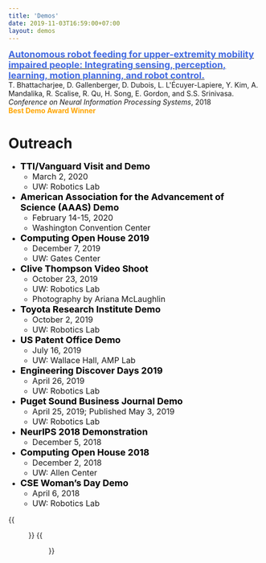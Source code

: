 ```yaml
---
title: 'Demos'
date: 2019-11-03T16:59:00+07:00
layout: demos
---
```


[<font color="4169E1" size = 4><b>Autonomous robot feeding for upper-extremity mobility impaired people: Integrating sensing, perception, learning, motion planning, and robot control.</b></font>](https://www.youtube.com/watch?v=t2eO4CD-0WY)  
T. Bhattacharjee, D. Gallenberger, D. Dubois, L. L'Écuyer-Lapiere, Y. Kim, A. Mandalika, R. Scalise, R. Qu, H. Song, E. Gordon, and S.S. Srinivasa.  
_Conference on Neural Information Processing Systems_, 2018  
<i class="fas fa-medal"></i><font color="FFA500">**Best Demo Award Winner**</font>

<head>
    <script src="https://kit.fontawesome.com/b4fc805455.js" crossorigin="anonymous"></script>
</head>

# Outreach

* <font color = black size = 4>**TTI/Vanguard Visit and Demo**</font>
  * <font size = 3>March 2, 2020</font>
  * <font size = 3>UW: Robotics Lab</font>
&nbsp;
* <font color = black size = 4>**American Association for the Advancement of Science (AAAS) Demo**</font>
  * <font size = 3>February 14-15, 2020</font>
  * <font size = 3>Washington Convention Center</font>
&nbsp;
* <font color = black size = 4>**Computing Open House 2019**</font>
  * <font size = 3>December 7, 2019</font>
  * <font size = 3>UW: Gates Center</font>
&nbsp;
* <font color = black size = 4>**Clive Thompson Video Shoot**</font>
  * <font size = 3>October 23, 2019</font>
  * <font size = 3>UW: Robotics Lab</font>
  * <font size = 3>Photography by Ariana McLaughlin</font>
&nbsp; 
* <font color = black size = 4>**Toyota Research Institute Demo**</font>
  * <font size = 3>October 2, 2019</font>
  * <font size = 3>UW: Robotics Lab</font>
&nbsp;
* <font color = black size = 4>**US Patent Office Demo**</font>
  * <font size = 3>July 16, 2019</font>
  * <font size = 3>UW: Wallace Hall, AMP Lab</font>
&nbsp;
* <font color = black size = 4>**Engineering Discover Days 2019**</font>
  * <font size = 3>April 26, 2019</font>
  * <font size = 3>UW: Robotics Lab</font>
&nbsp;
* <font color = black size = 4>**Puget Sound Business Journal Demo**</font>
  * <font size = 3>April 25, 2019; Published May 3, 2019</font>
  * <font size = 3>UW: Robotics Lab</font>
&nbsp;
* <font color = black size = 4>**NeurIPS 2018 Demonstration**</font>
  * <font size = 3>December 5, 2018</font>
&nbsp;
* <font color = black size = 4>**Computing Open House 2018**</font>
  * <font size = 3>December 2, 2018</font>
  * <font size = 3>UW: Allen Center</font>
&nbsp;
* <font color = black size = 4>**CSE Woman’s Day Demo**</font>
  * <font size = 3>April 6, 2018</font>
  * <font size = 3>UW: Robotics Lab</font>

{{<figure src="/imgs/demo1.png">}} {{<figure src="/imgs/demo2.png">}}
